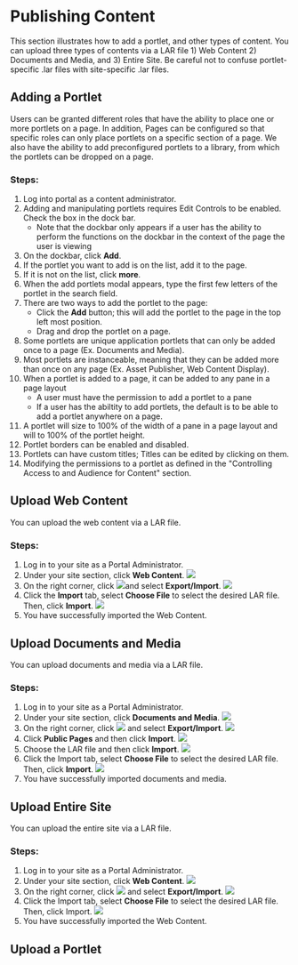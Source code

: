# Publishing Content
This section illustrates how to add a portlet, and other types of content. You can upload three types of contents via a LAR file 1) Web Content 2) Documents and Media, and 3) Entire Site. Be careful not to confuse portlet-specific .lar files with site-specific .lar files.

## Adding a Portlet
Users can be granted different roles that have the ability to place one or more portlets on a page.  In addition, Pages can be configured so that specific roles can only place portlets on a specific section of a page.  We also have the ability to add preconfigured portlets to a library, from which the portlets can be dropped on a page.
### Steps:
1. Log into portal as a content administrator.
2. Adding and manipulating portlets requires Edit Controls to be enabled.  Check the box in the dock bar.
    * Note that the dockbar only appears if a user has the ability to perform the functions on the dockbar in the context of the page the user is viewing
3. On the dockbar, click **Add**.
4. If the portlet you want to add is on the list, add it to the page.
5. If it is not on the list, click **more**.
6. When the add portlets modal appears, type the first few letters of the portlet in the search field.
7. There are two ways to add the portlet to the page:
    * Click the **Add** button; this will add the portlet to the page in the top left most  position.
    * Drag and drop the portlet on a page.
8. Some portlets are unique application portlets that can only be added once to a page (Ex. Documents and Media).
9. Most portlets are instanceable, meaning that they can be added more than once on any page (Ex. Asset Publisher, Web Content Display).
10. When a portlet is added to a page, it can be added to any pane in a page layout
    * A user must have the permission to add a portlet to a pane
    * If a user has the abiltity to add portlets, the default is to be able to add a portlet anywhere on a page.
11. A portlet will size to 100% of the width of a pane in a page layout and will to 100% of the portlet height.
12. Portlet borders can be enabled and disabled.
13. Portlets can have custom titles; Titles can be edited by clicking on them.
14. Modifying the permissions to a portlet as defined in the "Controlling Access to and Audience for Content" section.


## Upload Web Content
You can upload the web content via a LAR file.
### Steps:
1. Log in to your site as a Portal Administrator.
2. Under your site section, click **Web Content**.
![](uwc-1.png)
3. On the right corner, click ![](uwc-click.png)and select **Export/Import**.
![](uwc-2.png)
4. Click the **Import** tab, select **Choose File** to select the desired LAR file. Then, click    **Import**.
![](uwc-3.png)
5. You have successfully imported the Web Content.

## Upload Documents and Media
You can upload documents and media via a LAR file.
### Steps:
1. Log in to your site as a Portal Administrator.
2. Under your site section, click **Documents and Media**.
![](udm-1.png)
3. On the right corner, click ![](uwc-click.png) and select **Export/Import**.
![](udm-2.png)
4. Click **Public Pages** and then click **Import**.
![](udm-3.png)
5. Choose the LAR file and then click **Import**.
![](udm-4.png)
6. Click the Import tab, select **Choose File** to select the desired LAR file. Then, click **Import**.
![](udm-5.png)
7. You have successfully imported documents and media.

## Upload Entire Site
You can upload the entire site via a LAR file.
### Steps:
1.	Log in to your site as a Portal Administrator.
2.	Under your site section, click **Web Content**.
![](ues-1.png)
3.	On the right corner, click ![](uwc-click.png) and select **Export/Import**.
![](ues-2.png)
4.	Click the Import tab, select **Choose File** to select the desired LAR file. Then, click Import.
![](ues-3.png)
5.	You have successfully imported the Web Content.

## Upload a Portlet
